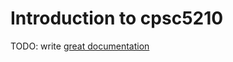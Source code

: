 # Introduction to cpsc5210

TODO: write [great documentation](http://jacobian.org/writing/great-documentation/what-to-write/)
